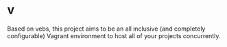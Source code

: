 # v
Based on vebs, this project aims to be an all inclusive (and completely configurable) Vagrant environment to host all of your projects concurrently.
